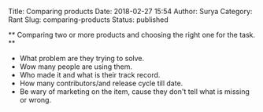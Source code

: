Title: Comparing products
Date: 2018-02-27 15:54
Author: Surya
Category: Rant
Slug: comparing-products
Status: published

** Comparing two or more products and choosing the right one for the task. **

-   What problem are they trying to solve.
-   Wow many people are using them.
-   Who made it and what is their track record.
-   How many contributors/and release cycle till date.
-   Be wary of marketing on the item, cause they don't tell what is missing or wrong.
